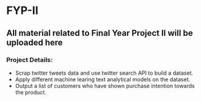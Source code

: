 ﻿
# FYP-II
## All material related to Final Year Project II will be uploaded here

### Project Details:
- Scrap twitter tweets data and use twitter search API to build a dataset.
- Apply different machine learing text analytical models on the dataset.
- Output a list of customers who have shown purchase intention towards the product.
